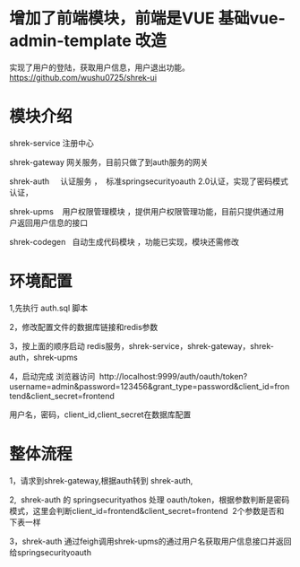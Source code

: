# 增加了前端模块，前端是VUE  基础vue-admin-template 改造
实现了用户的登陆，获取用户信息，用户退出功能。
https://github.com/wushu0725/shrek-ui

# 模块介绍

shrek-service 注册中心

shrek-gateway 网关服务，目前只做了到auth服务的网关

shrek-auth     认证服务 ，  标准springsecurityoauth 2.0认证，实现了密码模式认证，

shrek-upms    用户权限管理模块 ，提供用户权限管理功能，目前只提供通过用户返回用户信息的接口

shrek-codegen   自动生成代码模块 ，功能已实现，模块还需修改

# 环境配置

1,先执行 auth.sql 脚本 <br>

2，修改配置文件的数据库链接和redis参数 <br>

3，按上面的顺序启动 redis服务，shrek-service，shrek-gateway，shrek-auth，shrek-upms  <br>

4，启动完成 浏览器访问  http://localhost:9999/auth/oauth/token?username=admin&password=123456&grant_type=password&client_id=frontend&client_secret=frontend <br>

用户名，密码，client_id,client_secret在数据库配置 <br>



#  整体流程    <br>

1，请求到shrek-gateway,根据auth转到 shrek-auth, <br>

2,  shrek-auth 的 springsecurityathos 处理 oauth/token，根据参数判断是密码模式，这里会判断client_id=frontend&client_secret=frontend  2个参数是否和下表一样 <br>

3，shrek-auth 通过feigh调用shrek-upms的通过用户名获取用户信息接口并返回给springsecurityoauth <br>


